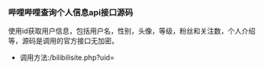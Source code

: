 ### 哔哩哔哩查询个人信息api接口源码

使用id获取用户信息，包括用户名，性别，头像，等级，粉丝和关注数，个人介绍等，源码是调用的官方接口无加密。

- 调用方法:/bilibilisite.php?uid=
